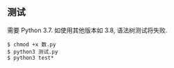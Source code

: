 ## 测试

需要 Python 3.7. 如使用其他版本如 3.8, 语法树测试将失败.

```
$ chmod +x 数.py
$ python3 测试.py
$ python3 test*
```
